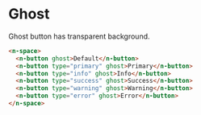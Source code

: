 # Ghost
Ghost button has transparent background.
```html
<n-space>
  <n-button ghost>Default</n-button>
  <n-button type="primary" ghost>Primary</n-button>
  <n-button type="info" ghost>Info</n-button>
  <n-button type="success" ghost>Success</n-button>
  <n-button type="warning" ghost>Warning</n-button>
  <n-button type="error" ghost>Error</n-button>
</n-space>
```
